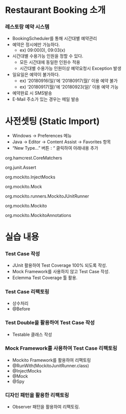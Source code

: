 # Restaurant Booking 소개 
### 레스토랑 예약 시스템 
* BookingScheduler를 통해 시간대별 예약관리
* 예약은 정시에만 가능하다.
	* ex) 09:00(0), 09:03(x)
* 시간대별 수용가능 인원을 정할 수 있다.
	* 모든 시간대에 동일한 인원수 적용
	* 시간대별 수용가능 인원이상 예약요청시 Exception 발생
* 일요일은 예약이 불가하다.
	* ex) ‘20180916(일)’에 ‘20180917(월)’ 이용 예약 불가
	* ex) ‘20180917(월)’에 ‘20180923(일)’ 이용 예약 가능
* 예약완료 시 SMS발송
* E-Mail 주소가 있는 경우는 메일 발송

# 사전셋팅 (Static Import)
* Windows -> Preferences 메뉴
* Java -> Editor -> Content Assist -> Favorites 항목
* “New Type…” 버튼 : “ 클릭하여 아래내용 추가

org.hamcrest.CoreMatchers

org.junit.Assert

org.mockito.InjectMocks

org.mockito.Mock

org.mockito.runners.MockitoJUnitRunner

org.mockito.Mockito

org.mockito.MockitoAnnotations


# 실습 내용 
### Test Case 작성
* JUnit 활용하여 Test Coverage 100% 되도록 작성.
* Mock Framework를 사용하지 않고 Test Case 작성.
* Eclemma Test Coverage 툴 활용.

### Test Case 리팩토링
* 상수처리
* @Before

### Test Double을 활용하여 Test Case 작성
* Testable 클래스 작성

### Mock Framework를 사용하여 Test Case 리팩토링
* Mockito Framework를 활용하여 리팩토링
* @RunWith(MockitoJunitRunner.class)
* @InjectMocks
* @Mock
* @Spy

### 디자인 패턴을 활용한 리팩토링
* Observer 패턴을 활용하여 리팩토링.
